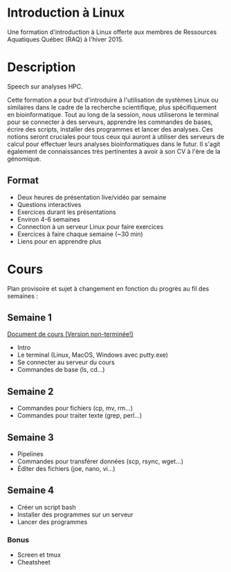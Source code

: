 # Introduction à Linux
Une formation d'introduction à Linux offerte aux membres de Ressources Aquatiques Québec (RAQ) à l'hiver 2015.

# Description
Speech sur analyses HPC.

Cette formation a pour but d'introduire à l'utilisation de systèmes Linux ou similaires dans le cadre de la recherche scientifique, plus spécifiquement en bioinformatique. Tout au long de la session, nous utiliserons le terminal pour se connecter à des serveurs, apprendre les commandes de bases, écrire des scripts, installer des programmes et lancer des analyses. Ces notions seront cruciales pour tous ceux qui auront à utiliser des serveurs de calcul pour effectuer leurs analyses bioinformatiques dans le futur. Il s'agit également de connaissances très pertinentes à avoir à son CV à l'ère de la génomique.

## Format
- Deux heures de présentation live/vidéo par semaine
- Questions interactives
- Exercices durant les présentations
- Environ 4-6 semaines
- Connection à un serveur Linux pour faire exercices
- Exercices à faire chaque semaine (~30 min)
- Liens pour en apprendre plus

# Cours
Plan provisoire et sujet à changement en fonction du progrès au fil des semaines :

## Semaine 1
[Document de cours (Version non-terminée!)](https://github.com/enormandeau/intro_linux_raq/blob/master/02_cours/cours_01/intro_linux_raq_semaine_01.pdf?raw=true)
- Intro
- Le terminal (Linux, MacOS, Windows avec putty.exe)
- Se connecter au serveur du cours
- Commandes de base (ls, cd...)

## Semaine 2
- Commandes pour fichiers (cp, mv, rm...)
- Commandes pour traiter texte (grep, perl...)

## Semaine 3
- Pipelines
- Commandes pour transférer données (scp, rsync, wget...)
- Éditer des fichiers (joe, nano, vi...)

## Semaine 4
- Créer un script bash
- Installer des programmes sur un serveur
- Lancer des programmes

### Bonus
- Screen et tmux
- Cheatsheet

